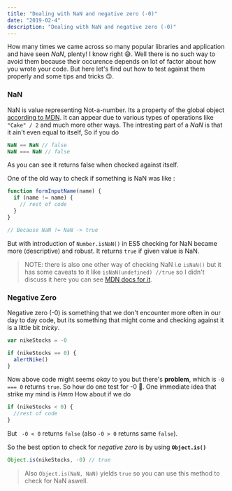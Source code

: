 ```yaml
---
title: "Dealing with NaN and negative zero (-0)"
date: "2019-02-4"
description: "Dealing with NaN and negative zero (-0)"
---
```


How many times we came across so many popular libraries and application and have seen _NaN_, plenty! I know right 😅. Well there is no such way to avoid them because their occurence depends on lot of factor about how you wrote your code. But here let's find out how to test against them properly and some tips and tricks 🙃.

### NaN

NaN is value representing Not-a-number. Its a property of the global object [ according to MDN](https://developer.mozilla.org/en-US/docs/Web/JavaScript/Reference/Global_Objects/NaN). It can appear due to various types of operations like `"Cake" / 2` and much more other ways. The intresting part of a _NaN_ is that it ain't even equal to itself, So if you do

```js
NaN == NaN // false
NaN === NaN // false
```

As you can see it returns false when checked against itself.

One of the old way to check if something is NaN was like :

```js
function formInputName(name) {
  if (name != name) {
    // rest of code
  }
}

// Because NaN != NaN -> true
```

But with introduction of `Number.isNaN()` in ES5 checking for NaN became more (descriptive) and robust. It returns `true` if given value is NaN.

> NOTE: there is also one other way of checking NaN i.e `isNaN()` but it has some caveats to it like `isNaN(undefined) //true` so I didn't discuss it here you can see [MDN docs for it](https://developer.mozilla.org/en-US/docs/Web/JavaScript/Reference/Global_Objects/isNaN).

### Negative Zero

Negative zero (-0) is something that we don't encounter more often in our day to day code, but its something that might come and checking against it is a little bit _tricky_.

```js
var nikeStocks = -0

if (nikeStocks == 0) {
  alertNike()
}
```

Now above code might seems _okay_ to you but there's **problem**, which is `-0 === 0` returns `true`. So how do one test for -0 🤔. One immediate idea that strike my mind is _Hmm_ How about if we do

```js
if (nikeStocks < 0) {
  //rest of code
}
```

But ` -0 < 0` returns `false` (also `-0 > 0` returns same `false`).

So the best option to check for _negative zero_ is by using **`Object.is()`**

```js
Object.is(nikeStocks, -0) // true
```

> Also `Object.is(NaN, NaN)` yields `true` so you can use this method to check for NaN aswell.
